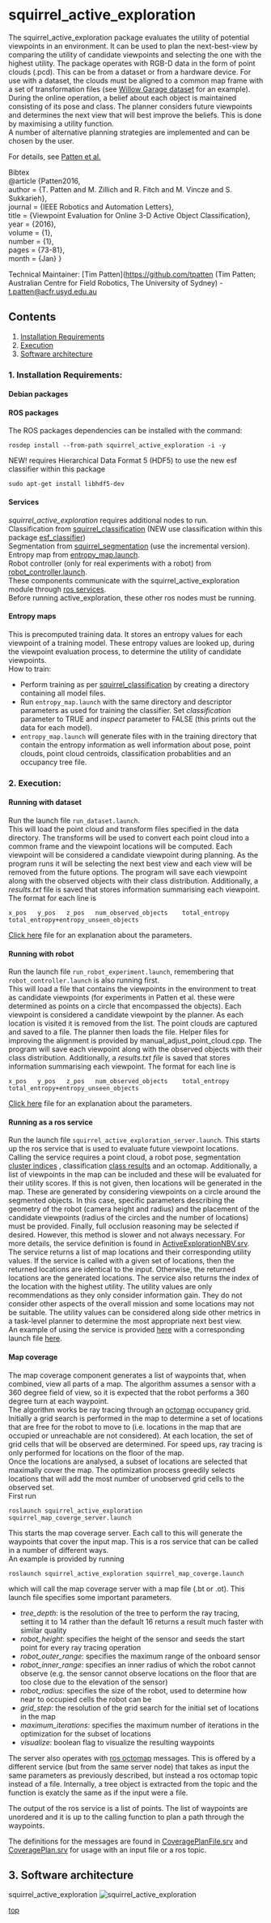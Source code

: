 <a id="top"/> 

# squirrel_active_exploration

The squirrel_active_exploration package evaluates the utility of potential viewpoints in an environment. It can be used to plan the next-best-view by comparing the utility of candidate viewpoints and selecting the one with the highest utility. The package operates with RGB-D data in the form of point clouds (.pcd). This can be from a dataset or from a hardware device. For use with a dataset, the clouds must be aligned to a common map frame with a set of transformation files (see [Willow Garage dataset](https://repo.acin.tuwien.ac.at/tmp/permanent/dataset_index.php) for an example). <br />
During the online operation, a belief about each object is maintained consisting of its pose and class. The planner considers future viewpoints and determines the next view that will best improve the beliefs. This is done by maximising a utility function. <br />
A number of alternative planning strategies are implemented and can be chosen by the user.

For details, see [Patten et al.](http://ieeexplore.ieee.org/xpl/articleDetails.jsp?arnumber=7349156&filter%3DAND%28p_IS_Number%3A7163696%29)

Bibtex <br />
@article {Patten2016, <br />
    author = {T. Patten and M. Zillich and R. Fitch and M. Vincze and S. Sukkarieh}, <br />
    journal = {IEEE Robotics and Automation Letters}, <br />
    title = {Viewpoint Evaluation for Online 3-D Active Object Classification}, <br />
    year = {2016}, <br />
    volume = {1}, <br />
    number = {1}, <br />
    pages = {73-81}, <br />
    month = {Jan} }

Technical Maintainer: [Tim Patten](https://github.com/tpatten (Tim Patten; Australian Centre for Field Robotics, The University of Sydney) - t.patten@acfr.usyd.edu.au


## Contents

1. <a href="#1--installation-requirements">Installation Requirements</a>
2. <a href="#2--execution">Execution</a>
3. <a href="#3--software-architecture">Software architecture</a>


### 1. Installation Requirements: <a id="1--installation-requirements"/> 

#### Debian packages

#### ROS packages
The ROS packages dependencies can be installed with the command:
```
rosdep install --from-path squirrel_active_exploration -i -y
```

NEW! requires Hierarchical Data Format 5 (HDF5) to use the new esf classifier within this package
```
sudo apt-get install libhdf5-dev
```

#### Services
*squirrel_active_exploration* requires additional nodes to run. <br />
Classification from [squirrel_classification](https://github.com/squirrel-project/squirrel_perception/blob/indigo_dev/squirrel_classification/launch/startup.launch) (NEW use classification within this package [esf_classifier](https://github.com/tpatten/squirrel_perception/blob/mod_new_v4r/squirrel_active_exploration/launch/esf_classifier.launch)) <br />
Segmentation from [squirrel_segmentation](https://github.com/squirrel-project/squirrel_perception/tree/indigo_dev/squirrel_segmentation/launch) (use the incremental version). <br />
Entropy map from [entropy_map.launch](https://github.com/squirrel-project/squirrel_perception/blob/indigo_dev/squirrel_active_exploration/launch/entropy_map.launch). <br />
Robot controller (only for real experiments with a robot) from [robot_controller.launch](https://github.com/squirrel-project/squirrel_perception/blob/indigo_dev/squirrel_active_exploration/launch/robot_controller.launch). <br />
These components communicate with the squirrel_active_exploration module through [ros services](http://wiki.ros.org/Services). <br />
Before running active_exploration, these other ros nodes must be running.

#### Entropy maps
This is precomputed training data. It stores an entropy values for each viewpoint of a training model. These entropy values are looked up, during the viewpoint evaluation process, to determine the utility of candidate viewpoints. <br />
How to train:
  * Perform training as per [squirrel_classification](https://github.com/squirrel-project/squirrel_perception/tree/indigo_dev/squirrel_classification) by creating a directory containing all model files.
  * Run `entropy_map.launch` with the same directory and descriptor parameters as used for training the classifier. Set *classification* parameter to TRUE and *inspect* parameter to FALSE (this prints out the data for each model).
  * `entropy_map.launch` will generate files with in the training directory that contain the entropy information as well information
about pose, point clouds, point cloud centroids, classification probablities and an occupancy tree file.

### 2. Execution: <a id="2--execution"/> 
#### Running with dataset
Run the launch file `run_dataset.launch`. <br />
This will load the point cloud and transform files specified in the data directory. The transforms will be used to convert each point cloud into a common frame and the viewpoint locations will be computed. Each viewpoint will be considered a candidate viewpoint during planning. As the program runs it will be selecting the next best view and each view will be removed from the future options. The program will save each viewpoint along with the observed objects with their class distribution. Additionally, a *results.txt* file
is saved that stores information summarising each viewpoint. The format for each line is
```
x_pos	y_pos	z_pos	num_observed_objects	total_entropy	total_entropy+entropy_unseen_objects
```

[Click here](https://github.com/squirrel-project/squirrel_perception/blob/indigo_dev/squirrel_active_exploration/parameters_run_with_dataset.txt) file for an explanation about the parameters.

#### Running with robot
Run the launch file `run_robot_experiment.launch`, remembering that `robot_controller.launch` is also running first. <br />
This will load a file that contains the viewpoints in the environment to treat as candidate viewpoints (for experiments in Patten et al. these were determined as points on a circle that encompassed the objects). Each viewpoint is considered a candidate viewpoint by the planner. As each location is visited it is removed from the list. The point clouds are captured and saved to a file. The planner then loads the file. Helper files for improving the alignment is provided by manual_adjust_point_cloud.cpp. The program will save each viewpoint along with the observed objects with their class distribution. Additionally, a *results.txt file* is saved that stores information summarising each viewpoint. The format for each line is
```
x_pos	y_pos	z_pos	num_observed_objects	total_entropy	total_entropy+entropy_unseen_objects
```

[Click here](https://github.com/squirrel-project/squirrel_perception/blob/indigo_dev/squirrel_active_exploration/parameters_run_with_robot.txt) file for an explanation about the parameters.

#### Running as a ros service
Run the launch file `squirrel_active_exploration_server.launch`. This starts up the ros service that is used to evaluate future viewpoint locations. <br />
Calling the service requires a point cloud, a robot pose, segmentation [cluster indices](https://github.com/squirrel-project/squirrel_common/blob/indigo_dev/squirrel_object_perception_msgs/srv/Segment.srv) , classification [class results](https://github.com/squirrel-project/squirrel_common/blob/indigo_dev/squirrel_object_perception_msgs/srv/Classify.srv) and an octomap. Additionally, a list of viewpoints in the map can be included and these will be evaluated for their utility scores. If this is not given, then locations will be generated in the map. These are generated by considering viewpoints on a circle around the segmented objects. In this case, specific parameters describing the geometry of the robot (camera height and radius) and the placement of the candidate viewpoints (radius of the circles and the number of locations) must be provided. Finally, full occlusion reasoning may be selected if desired. However, this method is slower and not always necessary. For more details, the service definition is found in [ActiveExplorationNBV.srv](https://github.com/tpatten/squirrel_common/blob/indigo_dev/squirrel_object_perception_msgs/srv/ActiveExplorationNBV.srv). <br />
The service returns a list of map locations and their corresponding utility values. If the service is called with a given set of locations, then the returned locations are identical to the input. Otherwise, the returned locations are the generated locations. The service also returns the index of the location with the highest utility. The utility values are only recommendations as they only consider information gain. They do not consider other aspects of the overall mission and some locations may not be suitable. The utility values can be considered along side other metrics in a task-level planner to determine the most appropriate next best view. <br />
An example of using the service is provided [here](https://github.com/tpatten/squirrel_perception/blob/indigo_dev/squirrel_active_exploration/test/test_active_exploration_server.cpp) with a corresponding launch file [here](https://github.com/tpatten/squirrel_perception/blob/indigo_dev/squirrel_active_exploration/launch/test_active_exploration_server.launch).

#### Map coverage
The map coverage component generates a list of waypoints that, when combined, view all parts of a map. The algorithm assumes a sensor with a 360 degree field of view, so it is expected that the robot performs a 360 degree turn at each waypoint. <br />
The algorithm works be ray tracing through an [octomap](http://octomap.github.io/) occupancy grid. Initially a grid search is performed in the map to determine a set of locations that are free for the robot to move to (i.e. locations in the map that are occupied or unreachable are not considered). At each location, the set of grid cells that will be observed are determined. For speed ups, ray tracing is only performed for locations on the floor of the map. <br />
Once the locations are analysed, a subset of locations are selected that maximally cover the map. The optimization process greedily selects locations that will add the most number of unobserved grid cells to the observed set. <br />
First run
```
roslaunch squirrel_active_exploration squirrel_map_coverge_server.launch
```
This starts the map coverage server. Each call to this will generate the waypoints that cover the input map. This is a ros service that can be called in a number of different ways. <br />
An example is provided by running
```
roslaunch squirrel_active_exploration squirrel_map_coverge.launch
```
which will call the map coverage server with a map file (.bt or .ot). This launch file specifies some important parameters.
* *tree_depth*: is the resolution of the tree to perform the ray tracing, setting it to 14 rather than the default 16 returns a result much faster with similar quality
* *robot_height*: specifies the height of the sensor and seeds the start point for every ray tracing operation
* *robot_outer_range*: specifies the maximum range of the onboard sensor
* *robot_inner_range*: specifies an inner radius of which the robot cannot observe (e.g. the sensor cannot observe locations on the floor that are too close due to the elevation of the sensor)
* *robot_radius*: specifies the size of the robot, used to determine how near to occupied cells the robot can be
* *grid_step*: the resolution of the grid search for the initial set of locations in the map
* *maximum_iterations*: specifies the maximum number of iterations in the optimization for the subset of locations
* *visualize*: boolean flag to visualize the resulting waypoints

The server also operates with [ros octomap](http://wiki.ros.org/octomap) messages. This is offered by a different service (but from the same server node) that takes as input the same parameters as previously described, but instead a ros octomap topic instead of a file. Internally, a tree object is extracted from the topic and the function is exatcly the same as if the input were a file.

The output of the ros service is a list of points. The list of waypoints are unordered and it is up to the calling function to plan a path through the waypoints.

The definitions for the messages are found in [CoveragePlanFile.srv](https://github.com/squirrel-project/squirrel_common/blob/indigo_dev/squirrel_object_perception_msgs/srv/CoveragePlanFile.srv) and [CoveragePlan.srv](https://github.com/squirrel-project/squirrel_common/blob/indigo_dev/squirrel_object_perception_msgs/srv/CoveragePlan.srv) for usage with an input file or a ros topic.

## 3. Software architecture <a id="3--software-architecture"/> 

squirrel_active_exploration ![squirrel_active_exploration](squirrel_active_exploration.png "Architecture")

<a href="#top">top</a>

